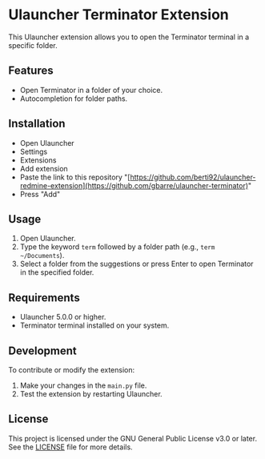 # Ulauncher Terminator Extension

This Ulauncher extension allows you to open the Terminator terminal in a
specific folder.

## Features

- Open Terminator in a folder of your choice.
- Autocompletion for folder paths.

## Installation

- Open Ulauncher
- Settings
- Extensions
- Add extension
- Paste the link to this repository
  "[https://github.com/berti92/ulauncher-redmine-extension](https://github.com/gbarre/ulauncher-terminator)"
- Press "Add"

## Usage

1. Open Ulauncher.
2. Type the keyword `term` followed by a folder path (e.g., `term
   ~/Documents`).
3. Select a folder from the suggestions or press Enter to open Terminator in
   the specified folder.

## Requirements

- Ulauncher 5.0.0 or higher.
- Terminator terminal installed on your system.

## Development

To contribute or modify the extension:

1. Make your changes in the `main.py` file.
2. Test the extension by restarting Ulauncher.

## License

This project is licensed under the GNU General Public License v3.0 or later.
See the [LICENSE](LICENSE) file for more details.
